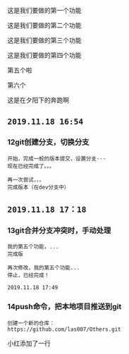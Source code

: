这是我们要做的第一个功能

这是我们要做的第二个功能

这是我们要做的第三个功能

这是我们要做的第四个功能

第五个啦

第六个

这是在夕阳下的奔跑啊

## `2019.11.18 16:54`

### 12git创建分支，切换分支

```
开始，完成一般的版本提交，设置分支···
现在已经完成了。。。

再一次尝试，，，
完成版本（在dev分支中）
```

## `2019.11.18 17：18`

### 13git合并分支冲突时，手动处理

```
我的第五个功能，...
完成版

再次修改，我的第五个功能...
停止，已经完成！
```

`2019.11.18 17:49`

### 14push命令，把本地项目推送到git

```
创建一个新的仓库：
https://github.com/las007/Others.git
```

小红添加了一行